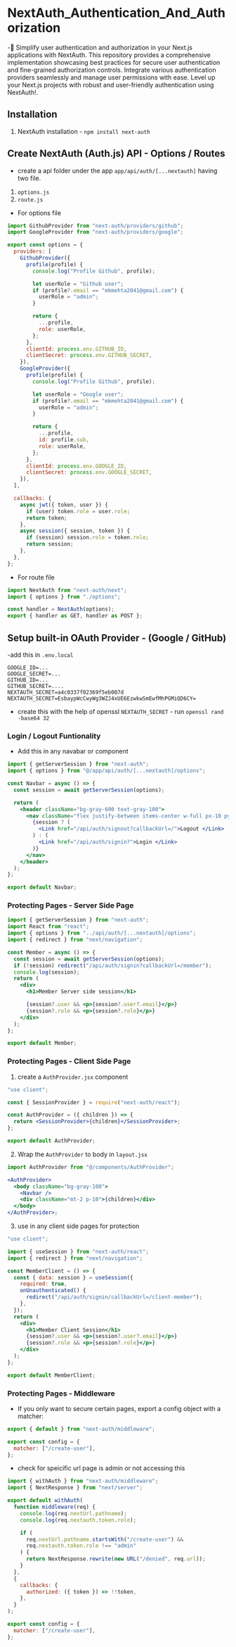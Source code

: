 # NextAuth_Authentication_And_Authorization

-🔐 Simplify user authentication and authorization in your Next.js applications with NextAuth. This repository provides a comprehensive implementation showcasing best practices for secure user authentication and fine-grained authorization controls. Integrate various authentication providers seamlessly and manage user permissions with ease. Level up your Next.js projects with robust and user-friendly authentication using NextAuth!.

## Installation

1. NextAuth installation - `npm install next-auth`

## Create NextAuth (Auth.js) API - Options / Routes

- create a api folder under the app `app/api/auth/[...nextauth]` having two file.

1.  `options.js`
2.  `route.js`

- For options file

```jsx
import GithubProvider from "next-auth/providers/github";
import GoogleProvider from "next-auth/providers/google";

export const options = {
  providers: [
    GithubProvider({
      profile(profile) {
        console.log("Profile Github", profile);

        let userRole = "Github user";
        if (profile?.email == "mkmehta2041@gmail.com") {
          userRole = "admin";
        }

        return {
          ...profile,
          role: userRole,
        };
      },
      clientId: process.env.GITHUB_ID,
      clientSecret: process.env.GITHUB_SECRET,
    }),
    GoogleProvider({
      profile(profile) {
        console.log("Profile Github", profile);

        let userRole = "Google user";
        if (profile?.email == "mkmehta2041@gmail.com") {
          userRole = "admin";
        }

        return {
          ...profile,
          id: profile.sub,
          role: userRole,
        };
      },
      clientId: process.env.GOOGLE_ID,
      clientSecret: process.env.GOOGLE_SECRET,
    }),
  ],

  callbacks: {
    async jwt({ token, user }) {
      if (user) token.role = user.role;
      return token;
    },
    async session({ session, token }) {
      if (session) session.role = token.role;
      return session;
    },
  },
};
```

- For route file

```jsx
import NextAuth from "next-auth/next";
import { options } from "./options";

const handler = NextAuth(options);
export { handler as GET, handler as POST };
```

## Setup built-in OAuth Provider - (Google / GitHub)

-add this in `.env.local`

```.env
GOOGLE_ID=...
GOOGLE_SECRET=...
GITHUB_ID=...
GITHUB_SECRET=....
NEXTAUTH_SECRET=a4c0337f02369f5eb007d
NEXTAUTH_SECRET=EsbaypWcCwyWg3WZJ4xUE6EzwkwSmEwfMhPGMiQD6CY=
```

- create this with the help of openssl `NEXTAUTH_SECRET` - run
  `openssl rand -base64 32`

### Login / Logout Funtionality

- Add this in any navabar or component

```jsx
import { getServerSession } from "next-auth";
import { options } from "@/app/api/auth/[...nextauth]/options";

const Navbar = async () => {
  const session = await getServerSession(options);

  return (
    <header className="bg-gray-600 text-gray-100">
      <nav className="flex justify-between items-center w-full px-10 py-4">
        {session ? (
          <Link href="/api/auth/signout?callbackUrl=/">Logout </Link>
        ) : (
          <Link href="/api/auth/signin?">Login </Link>
        )}
      </nav>
    </header>
  );
};

export default Navbar;
```

### Protecting Pages - Server Side Page

```jsx
import { getServerSession } from "next-auth";
import React from "react";
import { options } from "../api/auth/[...nextauth]/options";
import { redirect } from "next/navigation";

const Member = async () => {
  const session = await getServerSession(options);
  if (!session) redirect("/api/auth/signin?callbackUrl=/member");
  console.log(session);
  return (
    <div>
      <h1>Member Server side session</h1>

      {session?.user && <p>{session?.user?.email}</p>}
      {session?.role && <p>{session?.role}</p>}
    </div>
  );
};

export default Member;
```

### Protecting Pages - Client Side Page

1. create a `AuthProvider.jsx` component

```jsx
"use client";

const { SessionProvider } = require("next-auth/react");

const AuthProvider = ({ children }) => {
  return <SessionProvider>{children}</SessionProvider>;
};

export default AuthProvider;
```

2. Wrap the `AuthProvider` to body in `layout.jsx`

```jsx
import AuthProvider from "@/components/AuthProvider";

<AuthProvider>
  <body className="bg-gray-100">
    <Navbar />
    <div className="mt-2 p-10">{children}</div>
  </body>
</AuthProvider>;
```

3. use in any client side pages for protection

```jsx
"use client";

import { useSession } from "next-auth/react";
import { redirect } from "next/navigation";

const MemberClient = () => {
  const { data: session } = useSession({
    required: true,
    onUnauthenticated() {
      redirect("/api/auth/signin/callbackUrl=/client-member");
    },
  });
  return (
    <div>
      <h1>Member Client Session</h1>
      {session?.user && <p>{session?.user?.email}</p>}
      {session?.role && <p>{session?.role}</p>}
    </div>
  );
};

export default MemberClient;
```

### Protecting Pages - Middleware

- If you only want to secure certain pages, export a config object with a matcher:

```jsx
export { default } from "next-auth/middleware";

export const config = {
  matcher: ["/create-user"],
};
```

- check for speicific url page is admin or not accessing this

```jsx
import { withAuth } from "next-auth/middleware";
import { NextResponse } from "next/server";

export default withAuth(
  function middleware(req) {
    console.log(req.nextUrl.pathname);
    console.log(req.nextauth.token.role);

    if (
      req.nextUrl.pathname.startsWith("/create-user") &&
      req.nextauth.token.role !== "admin"
    ) {
      return NextResponse.rewrite(new URL("/denied", req.url));
    }
  },
  {
    callbacks: {
      authorized: ({ token }) => !!token,
    },
  }
);

export const config = {
  matcher: ["/create-user"],
};
```
